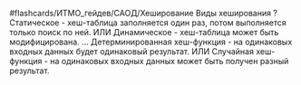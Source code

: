 #flashcards/ИТМО_гейдев/САОД/Хеширование
Виды хеширования
?
Статическое - хеш-таблица заполняется один раз, потом выполняется только поиск по ней.
ИЛИ
Динамическое - хеш-таблица может быть модифицирована.
...
Детерминированная хеш-функция - на одинаковых входных данных будет одинаковый результат.
ИЛИ
Случайная хеш-функция - на одинаковых входных данных может быть получен разный результат.
